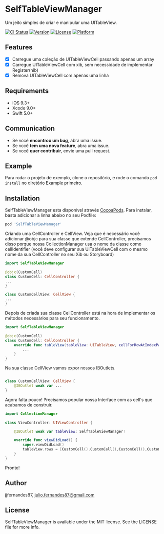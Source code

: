 # SelfTableViewManager

Um jeito simples de criar e manipular uma UITableView.

[![CI Status](http://img.shields.io/travis/jjfernandes87/SelfTableViewManager.svg?style=flat)](https://travis-ci.org/jjfernandes87/SelfTableViewManager)
[![Version](https://img.shields.io/cocoapods/v/SelfTableViewManager.svg?style=flat)](http://cocoapods.org/pods/SelfTableViewManager)
[![License](https://img.shields.io/cocoapods/l/SelfTableViewManager.svg?style=flat)](http://cocoapods.org/pods/SelfTableViewManager)
[![Platform](https://img.shields.io/cocoapods/p/SelfTableViewManager.svg?style=flat)](http://cocoapods.org/pods/SelfTableViewManager)

## Features

- [x] Carregue uma coleção de UITableViewCell passando apenas um array
- [x] Carregue UITableViewCell com xib, sem necessidade de implementar Register(nib)
- [x] Remova UITableViewCell com apenas uma linha

## Requirements

- iOS 9.3+
- Xcode 9.0+
- Swift 5.0+

## Communication

- Se você **encontrou um bug**, abra uma issue.
- Se você **tem uma nova feature**, abra uma issue.
- Se você **quer contribuir**, envie uma pull request.

## Example

Para rodar o projeto de exemplo, clone o repositório, e rode o comando `pod install` no diretório Example primeiro.

## Installation

SelfTableViewManager esta disponível através [CocoaPods](http://cocoapods.org). Para instalar, basta adicionar a linha abaixo no seu Podfile:

```ruby
pod 'SelfTableViewManager'
```
Criando uma CellController e CellView. Veja que é necessário você adicionar @objc para sua classe que extende CellController, precisamos disso porque nossa CollectionManager usa o nome da classe como cellIdentifier (você deve configurar sua UITableViewCell com o mesmo nome da sua CellController no seu Xib ou Storyboard)

```swift
import SelfTableViewManager

@objc(CustomCell)
class CustomCell: CellController {
...
}

class CustomCellView: CellView {
...
}
```
Depois de criada sua classe CellController está na hora de implementar os métodos necessários para seu funcionamento.

```swift
import SelfTableViewManager

@objc(CustomCell)
class CustomCell: CellController {
    override func tableView(tableView: UITableView, cellForRowAtIndexPath indexPath: IndexPath) -> UITableViewCell {
        ...
    }
}
```
Na sua classe CellView vamos expor nossos IBOutlets.

```swift

class CustomCellView: CellView {
    @IBOutlet weak var ...
}
```
Agora falta pouco!
Precisamos popular nossa Interface com as cell's que acabamos de construir.

```swift
import CollectionManager

class ViewController: UIViewController {

    @IBOutlet weak var tableView: SelfTableViewManager!

    override func viewDidLoad() {
        super.viewDidLoad()
        tableView.rows = [CustomCell(),CustomCell(),CustomCell(),CustomCell(),CustomCell(),CustomCell()]
    }
}
```

Pronto!

## Author

jjfernandes87, julio.fernandes87@gmail.com

## License

SelfTableViewManager is available under the MIT license. See the LICENSE file for more info.
